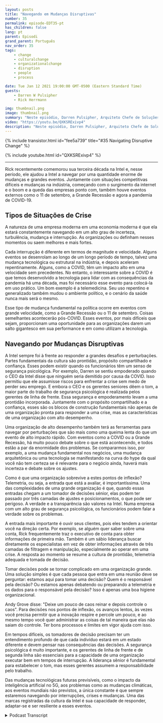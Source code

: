 ```yaml
---
layout: posts
title: "Navegando em Mudanças Disruptivas"
number: 35
permalink: episode-EDT35-pt
has_children: false
lang: pt
parent: Episodi
grand_parent: Português
nav_order: 35
tags:
    - change
    - culturalchange
    - organizationalchange
    - disruption
    - people
    - process

date: Tue Jan 12 2021 19:00:00 GMT-0500 (Eastern Standard Time)
guests:
    - Darren W Pulsipher
    - Rick Herrmann

img: thumbnail.png
image: thumbnail.png
summary: "Neste episódio, Darren Pulsipher, Arquiteto Chefe de Soluções do Setor Público, e Rick Hermann, Diretor do Setor Público dos EUA, da Intel, discutem como a Intel tem sido bem-sucedida na navegação de mudanças disruptivas nas últimas três décadas."
video: "https://youtu.be/QXKSRExivp4"
description: "Neste episódio, Darren Pulsipher, Arquiteto Chefe de Soluções do Setor Público, e Rick Hermann, Diretor do Setor Público dos EUA, da Intel, discutem como a Intel tem sido bem-sucedida na navegação de mudanças disruptivas nas últimas três décadas."
---
```


<div>
{% include transistor.html id="fee5a739" title="#35 Navigating Disruptive Change" %}

{% include youtube.html id="QXKSRExivp4" %}
</div>

---

Rick recentemente comemorou sua terceira década na Intel e, nesse período, ele ajudou a Intel a navegar por uma quantidade enorme de mudanças e grandes eventos. Juntamente com situações competitivas difíceis e mudanças na indústria, começando com o surgimento da internet e o boom e a queda das empresas ponto com, também houve eventos externos como o 11 de setembro, a Grande Recessão e agora a pandemia de COVID-19.

## Tipos de Situações de Crise

A natureza de uma empresa moderna em uma economia moderna é que ela estará constantemente navegando em um alto grau de incerteza, turbulência, mudança e interrupção. As organizações ou definham nesses momentos ou saem melhores e mais fortes.

Cada interrupção é diferente em termos de magnitude e velocidade. Alguns eventos se desenrolam ao longo de um longo período de tempo, talvez uma mudança tecnológica ou estrutural na indústria, e depois aceleram repentinamente. Alguns, como a COVID, têm um impacto alto em uma velocidade sem precedentes. No entanto, o interessante sobre a COVID é que temos desenvolvido a tecnologia para lidar com as consequências da pandemia há uma década, mas foi necessário esse evento para colocá-la em uso prático. Um bom exemplo é a telemedicina. Seu uso repentino e generalizado também mudou o ambiente político, e o cenário da saúde nunca mais será o mesmo.

Esse tipo de mudança fundamental na política ocorre em eventos com grande velocidade, como a Grande Recessão ou o 11 de setembro. Coisas semelhantes acontecerão pós-COVID. Esses eventos, por mais difíceis que sejam, proporcionam uma oportunidade para as organizações darem um salto gigantesco em sua performance e em como utilizam a tecnologia.

## Navegando por Mudanças Disruptivas

A Intel sempre foi à frente ao responder a grandes desafios e perturbações. Partes fundamentais da cultura são prontidão, propósito compartilhado e confiança. Esses podem existir quando os funcionários têm um senso de segurança psicológica. Por exemplo, Darren se sentiu empoderado quando o CEO da Intel disse que ninguém seria demitido por causa da COVID. Isso permitiu que ele assumisse riscos para enfrentar a crise sem medo de perder seu emprego. E embora o CEO e os gerentes seniores dêem o tom, a maior parte do trabalho de segurança psicológica é realizada pelos gerentes de linha de frente. Essa segurança e empoderamento levam a uma prontidão incorporada. Juntamente com o propósito compartilhado e a confiança, esses são os blocos de construção fundamentais não apenas de uma organização pronta para responder a uma crise, mas as características de uma organização com alto desempenho.

Uma organização de alto desempenho também terá as ferramentas para navegar por perturbações que são mais como uma queima lenta do que um evento de alto impacto rápido. Com eventos como a COVID ou a Grande Recessão, há muito pouco debate sobre o que está acontecendo, e todos estão a par da enormidade dos problemas. Se compararmos isso, por exemplo, a uma mudança fundamental nos negócios, uma mudança arquitetônica ou uma tecnologia se manifestando na curva do hype da qual você não tem certeza se é relevante para o negócio ainda, haverá mais incerteza e debate sobre os ajustes.

Como é que uma organização sobrevive a estes pontos de inflexão? Telemetria, ou seja, a entrada que está a avaliar, é importantíssima. Uma das complexidades de uma grande organização é que, quando essas entradas chegam a um tomador de decisões sénior, elas podem ter passado por três camadas de ajustes e posicionamentos, o que pode ser perigoso. A verdade e a transparência são valores na Intel. Numa empresa com um alto grau de segurança psicológica, os funcionários podem falar a verdade sobre os problemas.

A entrada mais importante é ouvir seus clientes, pois eles tendem a orientar você na direção certa. Por exemplo, se alguém quer saber sobre uma conta, Rick frequentemente traz o executivo de conta para obter informações de primeira mão. Também é um sábio liderança buscar diretamente os especialistas em vez de obter informações através de três camadas de filtragem e manipulação, especialmente ao operar em uma crise. A resposta ao momento se resume a cultura de prontidão, telemetria adequada e tomada de decisão.

Tomar decisões pode se tornar complicado em uma organização grande. Uma solução simples é que cada pessoa que entra em uma reunião deve se perguntar: estamos aqui para tomar uma decisão? Quem é o responsável pela decisão? Ou estamos apenas debatendo ou preparando a telemetria e os dados para o responsável pela decisão? Isso é apenas uma boa higiene organizacional.

Andy Grove disse: "Deixe um pouco de caos reinar e depois controle o caos". Para decisões nos pontos de inflexão, os avanços lentos, às vezes você precisa permitir que a inovação respire e percole um pouco, e ao mesmo tempo você quer administrar as coisas de tal maneira que elas não saiam do controle. Ter bons processos e limites em vigor ajuda com isso.

Em tempos difíceis, os tomadores de decisão precisam ter um entendimento profundo de que cada indivíduo estará em um estado diferente e devem pensar nas consequências das decisões. A segurança psicológica é muito importante, e os gerentes de linha de frente e de segunda linha são essenciais para a capacidade de uma organização executar bem em tempos de interrupção. A liderança sênior é fundamental para estabelecer o tom, mas esses gerentes assumem a responsabilidade pelo trabalho.

Das mudanças tecnológicas futuras previsíveis, como o impacto da inteligência artificial no 5G, aos problemas como as mudanças climáticas, aos eventos mundiais não previstos, a única constante é que sempre estaremos navegando por interrupções, crises e mudanças. Uma das marcas registradas da cultura da Intel é sua capacidade de responder, adaptar-se e ser resiliente a esses eventos.



<details>
<summary> Podcast Transcript </summary>

<p></p>

</details>
